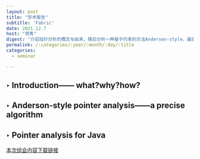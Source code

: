 ```yaml
---
layout: post
title: "学术报告"
subtitle: 'Fabric'
date: 2021.12.7
host: "蒋隽"
digest: "介绍指针分析的概念与由来，随后分析一种基于约束的方法Andersen-style，最后比较Java中的指针分析。"
permalink: /:categories/:year/:month/:day/:title
categories:
  - seminar

---
```


## ‣ Introduction—— what?why?how?
## ‣ Anderson-style pointer analysis——a precise algorithm
## ‣ Pointer analysis for Java


[本次组会内容下载链接](https://github.com/xxycfhb/pku_exploit_files/blob/main/seminar/pointsToAnalysis.pdf)